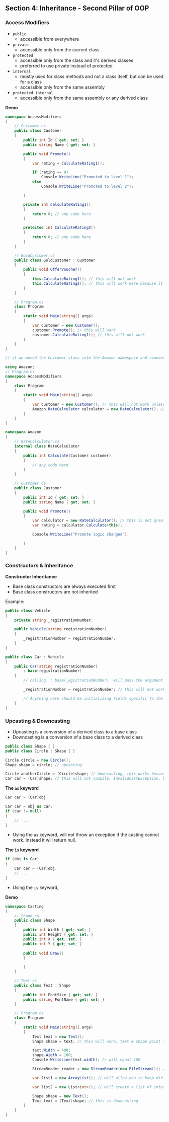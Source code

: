 ## **Section 4: Inheritance - Second Pillar of OOP**

### **Access Modifiers**
* `public`
    * accessible from everywhere
* `private`
    * accessible only from the current class
* `protected`
    * accessible only from the class and it's derived classes
    * preferred to use private instead of protected
* `internal`
    * mostly used for class methods and not a class itself, but can be used for a class
    * accessible only from the same assembly
* `protected internal`
    * accessible only from the same assembly or any derived class

**Demo**
```csharp
namespace AccessModifiers
{
    // Customer.cs
    public class Customer
    {
        public int Id { get; set; }
        public string Name { get; set; }

        public void Promote()
        {
            var rating = CalculateRating1();

            if (rating == 0)
                Console.WriteLine("Promoted to level 1");
            else 
                Console.WriteLine("Promoted to level 2");

        }

        private int CalculateRating1()
        {
            return 0; // any code here
        }

        protected int CalculateRating2()
        {
            return 0; // any code here
        }
    }

    // GoldCustomer.cs
    public class GoldCustomer : Customer
    {
        public void OfferVoucher()
        {
            this.CalculateRating1(); // this will not work
            this.CalculateRating2(); // this will work here because it's derived from Customer
        }
    }

    // Program.cs
    class Program
    {
        static void Main(string[] args)
        {
            var customer = new Customer();
            customer.Promote(); // this will work
            customer.CalculateRating1(); // this will not work
        }
    }
}
```

```csharp
// if we moved the Customer class into the Amazon namespace and removed it from the AccessModifier namespace above.

using Amazon;
// Program.cs
namespace AccessModifiers
{
    class Program
    {
        static void Main(string[] args)
        {
            var customer = new Customer(); // this will not work unless we add a reference and add the Using statement above
            Amazon.RateCalculator calculator = new RateCalculator(); // this will not work because it's in a different assembly
        }
    }
}

namespace Amazon
{
    // RateCalculator.cs
    internal class RateCalculator
    {
        public int Calculate(Customer customer)
        {
            // any code here
        }
    }

    // Customer.cs
    public class Customer
    {
        public int Id { get; set; }
        public string Name { get; set; }

        public void Promote()
        {
            var calculator = new RateCalculator(); // this is not great for encapsulation
            var rating = calculator.Calculate(this);

            Console.WriteLine("Promote logic changed");

        }
    }
}
```

### **Constructors & Inheritance**

**Constructor Inheritance**
* Base class constructors are always executed first
* Base class constructors are not inherited

Example:
```csharp
public class Vehicle
{
    private string _registrationNumber;

    public Vehicle(string registrationNumber)
    {
        _registrationNumber = registrationNumber;
    }
}

public class Car : Vehicle
{
    public Car(string registrationNumber)
        : base(registrationNumber) 
    {
        // calling `: base(_egistrationNumber)` will pass the argument to the base class constructor

        _registrationNumber = registrationNumber; // this will not work because the _registrationNumber is private

        // Anything here should be initializing fields specific to the car class
    }
}
```

### **Upcasting & Downcasting**
* Upcasting is a conversion of a derived class to a base class
* Downcasting is a conversion of a base class to a derived class
```csharp
public class Shape { }
public class Circle : Shape { }

Circle circle = new Circle();
Shape shape = circle; // upcasting

Circle anotherCircle = (Circle)shape; // downcasting, this works because the `shape` object is pointing to a Circle object at runtime
Car car = (Car)shape; // this will not compile, InvalidCastException, because they are not related
```

**The `as` keyword**
```csharp
Car car = (Car)obj;

Car car = obj as Car;
if (car != null)
{
    // ...
}
```
* Using the `as` keyword, will not throw an exception if the casting cannot work. Instead it will return null.

**The `is` keyword**
```csharp
if (obj is Car)
{
    Car car = (Car)obj;
    // ...
}
```
* Using the `is` keyword, 

**Demo**
```csharp
namespace Casting
{
    // Shape.cs
    public class Shape
    {
        public int Width { get; set; }
        public int Height { get; set; }
        public int X { get; set; }
        public int Y { get; set; }
        
        public void Draw()
        {

        }
    }

    // Text.cs
    public class Text : Shape
    {
        public int FontSize { get; set; }
        public string FontName { get; set; }
    }

    // Program.cs
    class Program
    {
        static void Main(string[] args)
        {
            Text text = new Text();
            Shape shape = text; // this will work, text & shape point to the same spot in memory but have different views

            text.Width = 400;
            shape.Width = 100;
            Console.WriteLine(text.width); // will equal 100

            StreamReader reader = new StreamReader(new FileStream()); // or new MemoryStream();

            var list1 = new ArrayList(); // will allow you to keep different types in an list

            var list2 = new List<int>(); // will create a list of integers 

            Shape shape = new Text();
            Text text = (Text)shape; // this is downcasting
        }
    }
}
```
